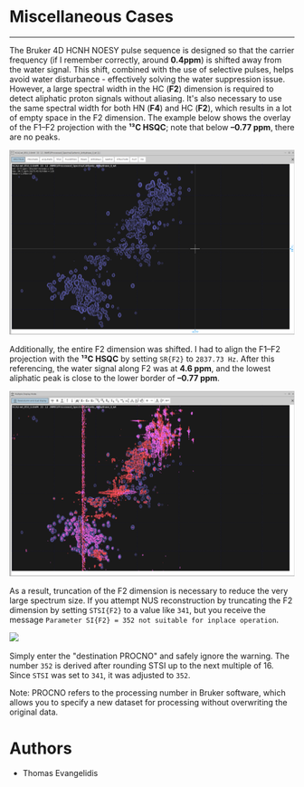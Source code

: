 # Miscellaneous Cases

------------------------------

The Bruker 4D HCNH NOESY pulse sequence is designed so that the carrier frequency (if I remember correctly, around **0.4ppm**) 
is shifted away from the water signal. This shift, combined with the use of selective pulses, helps avoid water 
disturbance - effectively solving the water suppression issue. However, a large spectral width in the HC (**F2**) dimension 
is required to detect aliphatic proton signals without aliasing. It's also necessary to use the same spectral width for 
both HN (**F4**) and HC (**F2**), which results in a lot of empty space in the F2 dimension. The example below shows the overlay 
of the F1–F2 projection with the **¹³C HSQC**; note that below **–0.77 ppm**, there are no peaks.

![](images/CA2_F2-F1.png)

Additionally, the entire F2 dimension was shifted. I had to align the F1–F2 projection with the **¹³C HSQC** by setting 
`SR{F2}` to `2837.73 Hz`. After this referencing, the water signal along F2 was at **4.6 ppm**, and the lowest aliphatic peak 
is close to the lower border of **–0.77 ppm**.

![](images/CA2_F2-F1_13C_HSQC.png)

As a result, truncation of the F2 dimension is necessary to reduce the very large spectrum size. If you attempt 
NUS reconstruction by truncating the F2 dimension by setting `STSI{F2}` to a value like `341`, but you receive the message
`Parameter SI{F2} = 352 not suitable for inplace operation`.

![](images/parameter_SI_F2_message.png)

Simply enter the "destination PROCNO" and safely ignore the warning. The number `352` is derived after rounding STSI up 
to the next multiple of 16. Since `STSI` was set to `341`, it was adjusted to `352`.

Note: PROCNO refers to the processing number in Bruker software, which allows you to specify a new dataset for 
processing without overwriting the original data.

# Authors

- Thomas Evangelidis